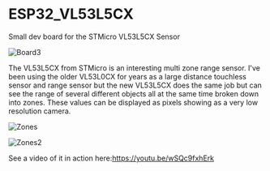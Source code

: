 # ESP32_VL53L5CX
Small dev board for the STMicro VL53L5CX Sensor

![Board3](https://user-images.githubusercontent.com/4991664/136550381-2e4c7a43-49b9-458e-9bbd-1cde43916090.jpg)

The VL53L5CX from STMicro is an interesting multi zone range sensor. I've been using the older VL53L0CX for years as a large distance touchless sensor and range sensor but the new VL53L5CX does the same job but can see the range of several different objects all at the same time broken down into zones. These values can be displayed as pixels showing as a very low resolution camera.

![Zones](https://user-images.githubusercontent.com/4991664/136551218-c6a29c36-0e95-46f7-8a97-a05c2bdbb1bd.jpg)

![Zones2](https://user-images.githubusercontent.com/4991664/136551231-d2a27d3e-3f0e-41bb-a2ee-2aae4eb18679.jpg)

See a video of it in action here:https://youtu.be/wSQc9fxhErk
